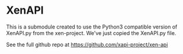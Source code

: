 # XenAPI

This is a submodule created to use the Python3 compatible version of XenAPI.py from the xen-project. 
We've just copied the XenAPI.py file. 

See the full github repo at https://github.com/xapi-project/xen-api